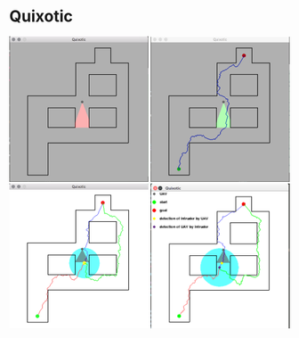 # Quixotic
<p align="center">
  <img src="gi_map.png" width="250"/>
  <img src="gi_path.png" width="250"/>
  <img src="re-routed.png" width="250"/>
  <img src="int-detection.png" width="250"/>
</p>
